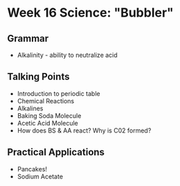 # Week 16 Science: "Bubbler"

## Grammar
* Alkalinity - ability to neutralize acid

## Talking Points
* Introduction to periodic table
* Chemical Reactions
* Alkalines
* Baking Soda Molecule
* Acetic Acid Molecule
* How does BS & AA react? Why is C02 formed?

## Practical Applications

* Pancakes!
* Sodium Acetate

